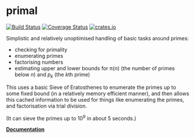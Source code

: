 # primal

[![Build Status](https://travis-ci.org/huonw/primal.png)](https://travis-ci.org/huonw/primal) [![Coverage Status](https://coveralls.io/repos/huonw/primal/badge.svg)](https://coveralls.io/r/huonw/primal) [![crates.io](https://img.shields.io/crates/v/primal.svg)](https://crates.io/crates/primal)

Simplistic and relatively unoptimised handling of basic tasks around
primes:

- checking for primality
- enumerating primes
- factorising numbers
- estimating upper and lower bounds for π(*n*) (the number of primes
  below *n*) and *p<sub>k</sub>* (the <i>k</i>th prime)

This uses a basic Sieve of Eratosthenes to enumerate the primes up to
some fixed bound (in a relatively memory efficient manner), and then
allows this cached information to be used for things like enumerating
the primes, and factorisation via trial division.

(It can sieve the primes up to 10<sup>9</sup> in about 5 seconds.)

[**Documentation**](http://huonw.github.io/primal/primal/)
